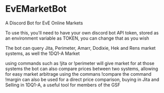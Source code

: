 # EvEMarketBot
A Discord Bot for EvE Online Markets

To use this, you'll need to have your own discord bot API token, stored as an environment variable as TOKEN, you can change that as you wish

The bot can query Jita, Perimeter, Amarr, Dodixie, Hek and Rens market systems, as well the 1DQ1-A Market

using commands such as !jita <item> or !perimeter <item> will give market for <item> at those systems
the bot can also compare prices between two systems, allowing for easy market arbitrage using the commans !compare <system1> <system2> <item>
the command !margin <item> can also be used for a direct price comparison, buying in Jita and Selling in 1DQ1-A, a useful tool for members of the GSF

